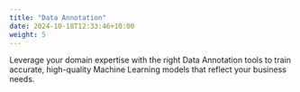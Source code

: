 ```yaml
---
title: "Data Annotation"
date: 2024-10-18T12:33:46+10:00
weight: 5
---
```



Leverage your domain expertise with the right Data Annotation tools to train accurate, high-quality Machine Learning models that reflect your business needs.